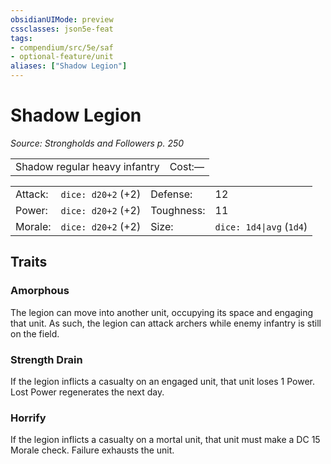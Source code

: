 ```yaml
---
obsidianUIMode: preview
cssclasses: json5e-feat
tags:
- compendium/src/5e/saf
- optional-feature/unit
aliases: ["Shadow Legion"]
---
```

# Shadow Legion
*Source: Strongholds and Followers p. 250*  

|    |    |
|----|----|
| Shadow regular heavy infantry | Cost:— |

|    |    |    |    |
|----|----|----|----|
| Attack: | `dice: d20+2` (+2) | Defense: | 12 |
| Power: | `dice: d20+2` (+2) | Toughness: | 11 |
| Morale: | `dice: d20+2` (+2) | Size: | `dice: 1d4\|avg` (`1d4`) |

## Traits

### Amorphous

The legion can move into another unit, occupying its space and engaging that unit. As such, the legion can attack archers while enemy infantry is still on the field.

### Strength Drain

If the legion inflicts a casualty on an engaged unit, that unit loses 1 Power. Lost Power regenerates the next day.

### Horrify

If the legion inflicts a casualty on a mortal unit, that unit must make a DC 15 Morale check. Failure exhausts the unit.